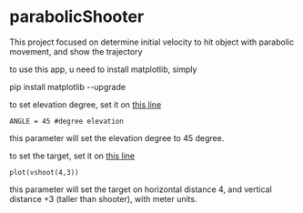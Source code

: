 # parabolicShooter
This project focused on determine initial velocity to hit object with parabolic movement, and show the trajectory

to use this app, u need to install matplotlib, simply

pip install matplotlib --upgrade

to set elevation degree, set it on [this line](https://github.com/aldiroby/parabolicShooter/blob/a128adf94530e8e4c89e2f6edfe476252dd9f472/plot.py#L7)

`ANGLE = 45 #degree elevation`

this parameter will set the elevation degree to 45 degree.


to set the target, set it on [this line](https://github.com/aldiroby/parabolicShooter/blob/a128adf94530e8e4c89e2f6edfe476252dd9f472/plot.py#L32)

`plot(vshoot(4,3))`

this parameter will set the target on horizontal distance 4, and vertical distance +3 (taller than shooter), with meter units.
